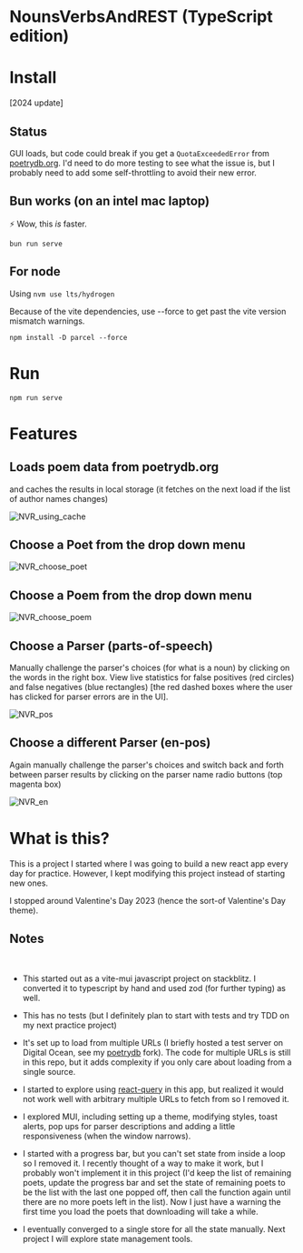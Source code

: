 # NounsVerbsAndREST (TypeScript edition)

# Install

[2024 update]
## Status

GUI loads, but code could break if you get a `QuotaExceededError` from [poetrydb.org](https://poetrydb.org/). I'd need to do more testing to see what the issue is, but I probably need to add some self-throttling to avoid their new error.

## Bun works (on an intel mac laptop)
⚡ Wow, this *is* faster.

`bun run serve`

## For node
Using `nvm use lts/hydrogen`

Because of the vite dependencies, use --force to get past the vite version mismatch warnings.

`npm install -D parcel --force`

# Run

`npm run serve`

# Features

## Loads poem data from poetrydb.org

and caches the results in local storage 
(it fetches on the next load if the list of author names changes)

![NVR_using_cache](https://user-images.githubusercontent.com/12535192/219119332-154f5935-3f47-48f0-ac45-7dfaebb5ab5a.png)


## Choose a Poet from the drop down menu

![NVR_choose_poet](https://user-images.githubusercontent.com/12535192/219119366-6ac82a14-b24b-44de-98f0-bb7ce826996a.png)


## Choose a Poem from the drop down menu

![NVR_choose_poem](https://user-images.githubusercontent.com/12535192/219119444-5ec99d01-bd78-4385-a076-662027efbbbe.png)


## Choose a Parser (parts-of-speech)

Manually challenge the parser's choices (for what is a noun) by clicking on the words in the right box. View live statistics for false positives (red circles) and false negatives (blue rectangles) [the red dashed boxes where the user has clicked for parser errors are in the UI].

![NVR_pos](https://user-images.githubusercontent.com/12535192/219119487-fd7906e9-f604-4e1b-955f-165c31ce9980.png)


## Choose a different Parser (en-pos)

Again manually challenge the parser's choices and switch back and forth between parser results by clicking on the parser name radio buttons (top magenta box)

![NVR_en](https://user-images.githubusercontent.com/12535192/219119530-34651dc3-5fa6-4331-bae0-1c10510e9f3f.png)


# What is this?

This is a project I started where I was going to build a new react app every day for practice. However, I kept modifying this project instead of starting new ones.

I stopped around Valentine's Day 2023 (hence the sort-of Valentine's Day theme).

## Notes

​
- This started out as a vite-mui javascript project on stackblitz. I converted it to typescript by hand and used zod (for further typing) as well.

- This has no tests (but I definitely plan to start with tests and try TDD on my next practice project)

- It's set up to load from multiple URLs (I briefly hosted a test server on Digital Ocean, see my [poetrydb](https://github.com/durantschoon/poetrydb) fork). The code for multiple URLs is still in this repo, but it adds complexity if you only care about loading from a single source.

- I started to explore using [react-query](https://react-query-v3.tanstack.com) in this app, but realized it would not work well with arbitrary multiple URLs to fetch from so I removed it.

- I explored MUI, including setting up a theme, modifying styles, toast alerts, pop ups for parser descriptions and adding a little responsiveness (when the window narrows).

- I started with a progress bar, but you can't set state from inside a loop so I removed it. I recently thought of a way to make it work, but I probably won't implement it in this project (I'd keep the list of remaining poets, update the progress bar and set the state of remaining poets to be the list with the last one popped off, then call the function again until there are no more poets left in the list). Now I just have a warning the first time you load the poets that downloading will take a while.

- I eventually converged to a single store for all the state manually. Next project I will explore state management tools.
